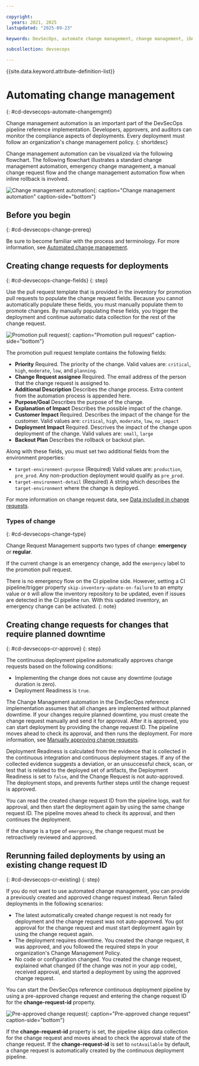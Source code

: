 ```yaml
---

copyright: 
  years: 2021, 2025
lastupdated: "2025-09-23"

keywords: DevSecOps, automate change management, change management, ibm cloud

subcollection: devsecops

---
```


{{site.data.keyword.attribute-definition-list}}

# Automating change management
{: #cd-devsecops-automate-changemgmt}

Change management automation is an important part of the DevSecOps pipeline reference implementation. Developers, approvers, and auditors can monitor the compliance aspects of deployments. Every deployment must follow an organization's change management policy.
{: shortdesc}

Change management automation can be visualized via the following flowchart. The following flowchart illustrates a standard change management automation, emergency change management, a manual change request flow and the change management automation flow when inline rollback is involved.



![Change management automation](images/chg-mgmt-devsecops.jpg){: caption="Change management automation" caption-side="bottom"}




## Before you begin
{: #cd-devsecops-change-prereq}

Be sure to become familiar with the process and terminology. For more information, see [Automated change management](/docs/devsecops?topic=devsecops-cd-devsecops-change-management).

## Creating change requests for deployments
{: #cd-devsecops-change-fields}
{: step}

Use the pull request template that is provided in the inventory for promotion pull requests to populate the change request fields. Because you cannot automatically populate these fields, you must manually populate them to promote changes. By manually populating these fields, you trigger the deployment and continue automatic data collection for the rest of the change request.

 ![Promotion pull request](images/promotion-pr.png){: caption="Promotion pull request" caption-side="bottom"}
 
The promotion pull request template contains the following fields:

* **Priority** Required. The priority of the change. Valid values are: `critical`, `high`, `moderate`, `low`, and `planning`.
* **Change Request assignee** Required. The email address of the person that the change request is assigned to.
* **Additional Description** Describes the change process. Extra content from the automation process is appended here.
* **Purpose/Goal** Describes the purpose of the change.
* **Explanation of Impact** Describes the possible impact of the change.
* **Customer Impact** Required. Describes the impact of the change for the customer. Valid values are: `critical`, `high`, `moderate`, `low`, `no_impact`
* **Deployment Impact** Required. Descrives the impact of the change upon deployment of the change. Valid values are: `small`, `large`
* **Backout Plan** Describes the rollback or backout plan.

Along with these fields, you must set two additional fields from the environment properties:

* `target-environment-purpose` (Required) Valid values are: `production`, `pre_prod`. Any non-production deployment would qualify as `pre_prod`.
* `target-environment-detail` (Required) A string which describes the `target-environment` where the change is deployed.

For more information on change request data, see [Data included in change requests](/docs/devsecops?topic=devsecops-cd-devsecops-cr-data).
 
### Types of change
{: #cd-devsecops-change-type}

Change Request Management supports two types of change: **emergency** or **regular**.

If the current change is an emergency change, add the `emergency` label to the promotion pull request.

There is no emergency flow on the CI pipeline side. However, setting a CI pipeline/trigger property `skip-inventory-update-on-failure` to an empty value or `0` will allow the inventory repository to be updated, even if issues are detected in the CI pipeline run. With this updated inventory, an emergency change can be activated.
{: note}

## Creating change requests for changes that require planned downtime
{: #cd-devsecops-cr-approve}
{: step}

The continuous deployment pipeline automatically approves change requests based on the following conditions:

* Implementing the change does not cause any downtime (outage duration is zero).
* Deployment Readiness is `true`.

The Change Management automation in the DevSecOps reference implementation assumes that all changes are implemented without planned downtime. If your changes require planned downtime, you must create the change request manually and send it for approval. After it is approved, you can start deployment by providing the change request ID. The pipeline moves ahead to check its approval, and then runs the deployment. For more information, see [Manually approving change requests](/docs/devsecops?topic=devsecops-cd-devsecops-approve-cr).

Deployment Readiness is calculated from the evidence that is collected in the continuous integration and continuous deployment stages. If any of the collected evidence suggests a deviation, or an unsuccessful check, scan, or test that is related to the deployed set of artifacts, the Deployment Readiness is set to `false`, and the Change Request is not auto-approved. The deployment stops, and prevents further steps until the change request is approved.

You can read the created change request ID from the pipeline logs, wait for approval, and then start the deployment again by using the same change request ID. The pipeline moves ahead to check its approval, and then continues the deployment.

If the change is a type of `emergency`, the change request must be retroactively reviewed and approved.

## Rerunning failed deployments by using an existing change request ID
{: #cd-devsecops-cr-existing}
{: step}

If you do not want to use automated change management, you can provide a previously created and approved change request instead. Rerun failed deployments in the following scenarios:

* The latest automatically created change request is not ready for deployment and the change request was not auto-approved. You got approval for the change request and must start deployment again by using the change request again.
* The deployment requires downtime. You created the change request, it was approved, and you followed the required steps in your organization's Change Management Policy.
* No code or configuration changed. You created the change request, explained what changed (if the change was not in your app code), received approval, and started a deployment by using the approved change request.

You can start the DevSecOps reference continuous deployment pipeline by using a pre-approved change request and entering the change request ID for the **change-request-id** property.

 ![Pre-approved change request](images/pre-approved-cr.png){: caption="Pre-approved change request" caption-side="bottom"}

If the **change-request-id** property is set, the pipeline skips data collection for the change request and moves ahead to check the approval state of the change request. If the **change-request-id** is set to `notAvailable` by default, a change request is automatically created by the continuous deployment pipeline.

